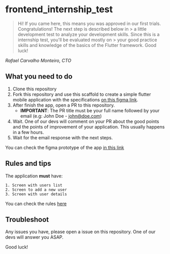 # frontend_internship_test


> Hi! If you came here, this means you was approved in our first trials. Congratulations! The next step is described below in > a little development test to analyze your development skills. Since this is a internship test, you'll be evaluated mostly on > your good practice skills and knowledge of the basics of the Flutter framework. Good luck!

*Rafael Carvalho Monteiro, CTO*

## What you need to do

1. Clone this repository
2. Fork this repository and use this scaffold to create a simple flutter mobile application with the specifications [on this figma link](https://www.figma.com/file/f7mAdy2IS1vaoOx3gaFCfq/Internship-Test?node-id=0%3A1).
3. After finish the app, open a PR to this repository. 
    - **IMPORTANT**: The PR title must be your full name followed by your email (e.g: John Doe - john@doe.com)
4. Wait. One of our devs will comment on your PR about the good points and the points of improvement of your application. This usually happens in a few hours.
5. Wait for the email response with the next steps.

You can check the figma prototype of the app [in this link](https://www.figma.com/proto/f7mAdy2IS1vaoOx3gaFCfq/Internship-Test?node-id=8%3A331&scaling=min-zoom)

## Rules and tips

The application **must** have:

```text
1. Screen with users list
2. Screen to add a new user
3. Screen with user details
```

You can check the rules [here](https://www.figma.com/file/f7mAdy2IS1vaoOx3gaFCfq/Internship-Test?node-id=32%3A2)

## Troubleshoot

Any issues you have, please open a issue on this repository. One of our devs will answer you ASAP.

Good luck!
